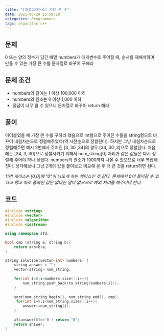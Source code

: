 ```yaml
---
title: "[프로그래머스] 가장 큰 수"
date: 2021-06-24 15:58:28
categories: Programmers
tags: algorithm c++ 
---
```


## 문제

0 또는 양의 정수가 담긴 배열 numbers가 매개변수로 주어질 때, 순서를 재배치하여 만들 수 있는 가장 큰 수를 문자열로 바꾸어 구해라

## 문제 조건

- numbers의 길이는 1 이상 100,000 이하
- numbers의 원소는 0 이상 1,000 이하
- 정답이 너무 클 수 있으니 문자열로 바꾸어 return 해라

## 풀이

이어붙였을 때 가장 큰 수를 구하라 했음으로 int형으로 주어진 수들을 string형으로 바꾸어 내림차순으로 정렬해주었다(역 사전순으로 정렬된다). 하지만 그냥 내림차순으로 정렬해주면 예시 2번에서 주어진 [3, 30 ,34]의 경우 [34, 30 ,3]으로 정렬된다. 처음에는 [34, 3, 30]으로 정렬시키기 위해서 num_string[0] 자리가 같은 값들은 다시 정렬해 주어야 하나 싶었다. numbers의 원소가 1000까지 나올 수 있으므로 너무 복잡해진다. 생각해보니 그냥 2개의 값을 붙여보고 비교해 본 후 더 큰 것을 return하면 된다.

*11번 케이스는 [0,0]에 "0"이 나오게 하는 케이스인 것 같다. 문제에서 0이 들어갈 수 있다고 했고 따로 중복된 값은 없다는 말이 없으므로 예외 처리를 해주어야 한다.*

## 코드

```cpp
#include <string>
#include <vector>
#include <algorithm>
#include <iostream>

using namespace std;

bool cmp (string a, string b){
    return a+b>b+a;
}

string solution(vector<int> numbers) {
    string answer = "";
    vector<string> num_string;
    
    for(int i=0;i<numbers.size();i++){
        num_string.push_back(to_string(numbers[i]));
    }
    
    sort(num_string.begin(), num_string.end(), cmp);
     for(int i=0;i<num_string.size();i++){
        answer+=num_string[i];
    }
    
    if(answer[0]=='0') return "0";
    return answer;
}
```
